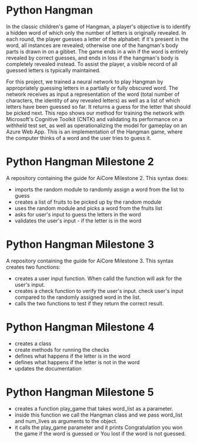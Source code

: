 # Python Hangman
In the classic children's game of Hangman, a player's objective is to identify a hidden word of which only the number of letters is originally revealed. In each round, the player guesses a letter of the alphabet: if it's present in the word, all instances are revealed; otherwise one of the hangman's body parts is drawn in on a gibbet. The game ends in a win if the word is entirely revealed by correct guesses, and ends in loss if the hangman's body is completely revealed instead. To assist the player, a visible record of all guessed letters is typically maintained.

For this project, we trained a neural network to play Hangman by appropriately guessing letters in a partially or fully obscured word. The network receives as input a representation of the word (total number of characters, the identity of any revealed letters) as well as a list of which letters have been guessed so far. It returns a guess for the letter that should be picked next. This repo shows our method for training the network with Microsoft's Cognitive Toolkit (CNTK) and validating its performance on a withheld test set, as well as operationalizing the model for gameplay on an Azure Web App.
This is an implementation of the Hangman game, where the computer thinks of a word and the user tries to guess it. 
# Python Hangman Milestone 2
A repository containing the guide for AiCore Milestone 2. This syntax does:
- imports the random module to randomly assign a word from the list to guess
- creates a list of fruits to be picked up by the random module
- uses the random module and picks a word from the fruits list
- asks for user's input to guess the letters in the word
- validates the user's input - if the letter is in the word
# Python Hangman Milestone 3
A repository containing the guide for AiCore Milestone 3. This syntax creates two functions:
- creates a user input function. When calld the function will ask for the user's input.
- creates a check function to verify the user's input. check user's input compared to the randomly assigned word in the list. 
- calls the two functions to test if they return the correct result. 
# Python Hangman Milestone 4
- creates a class
- create methods for running the checks
- defines what happens if the letter is in the word
- defines what happens if the letter is not in the word
- updates the documentation 

# Python Hangman Milestone 5
- creates a function play_game that takes word_list as a parameter. 
- inside this function we call the Hangman class and we pass word_list and num_lives as arguments to the object.
- it calls the play_game parameter and it prints Congratulation you won the game if the word is guessed or You lost if the word is not guessed. 

